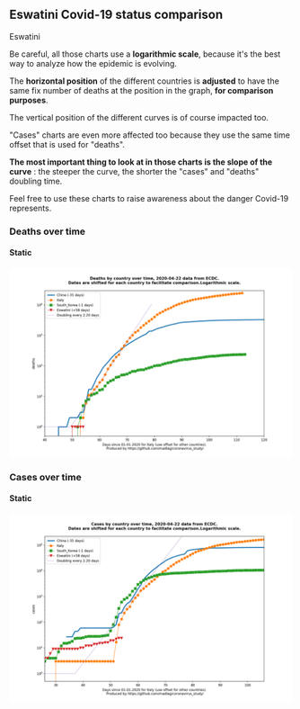## Eswatini Covid-19 status comparison 

Eswatini



Be careful, all those charts use a **logarithmic scale**, because it's the best way to analyze how the epidemic is evolving.
 
The **horizontal position** of the different countries is **adjusted** to have the same fix number of deaths at the position in the graph, **for comparison purposes**.

The vertical position of the different curves is of course impacted too.

"Cases" charts are even more affected too because they use the same time offset that is used for "deaths".

**The most important thing to look at in those charts is the slope of the curve** : the steeper the curve, the shorter the "cases" and "deaths" doubling time.

Feel free to use these charts to raise awareness about the danger Covid-19 represents. 


 
### Deaths over time
 
#### Static
![Eswatini covid-19 deaths static chart](https://raw.githubusercontent.com/madlag/coronavirus_study/master/notebooks/graphs/2020-04-22/countries/Eswatini/2020-04-22_Eswatini_deaths.png "Eswatini covid-19 deaths static chart")   

 
### Cases over time
 
#### Static
![Eswatini covid-19 cases static chart](https://raw.githubusercontent.com/madlag/coronavirus_study/master/notebooks/graphs/2020-04-22/countries/Eswatini/2020-04-22_Eswatini_cases.png "Eswatini covid-19 cases static chart")   

